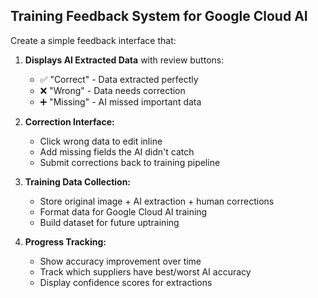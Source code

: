 ## Training Feedback System for Google Cloud AI

Create a simple feedback interface that:

1. **Displays AI Extracted Data** with review buttons:
   - ✅ "Correct" - Data extracted perfectly
   - ❌ "Wrong" - Data needs correction
   - ➕ "Missing" - AI missed important data

2. **Correction Interface:**
   - Click wrong data to edit inline
   - Add missing fields the AI didn't catch
   - Submit corrections back to training pipeline

3. **Training Data Collection:**
   - Store original image + AI extraction + human corrections
   - Format data for Google Cloud AI training
   - Build dataset for future uptraining

4. **Progress Tracking:**
   - Show accuracy improvement over time
   - Track which suppliers have best/worst AI accuracy
   - Display confidence scores for extractions